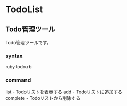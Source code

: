 # TodoList

## Todo管理ツール

Todo管理ツールです。

### syntax

  ruby todo.rb <command>

### command

  list     - Todoリストを表示する 
  add      - Todoリストに追加する  
  complete - Todoリストから削除する  

